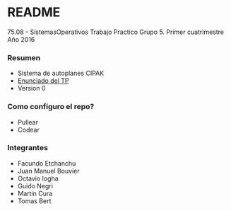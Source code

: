 # README #

75.08 - SistemasOperativos Trabajo Practico Grupo 5. Primer cuatrimestre Año 2016 

### Resumen ###

* Sistema de autoplanes CIPAK
* [Enunciado del TP](http://materias.fi.uba.ar/7508/Practica-2016/SO7508_TP_TemaK_2016-1c.pdf)
* Version 0

### Como configuro el repo? ###

* Pullear
* Codear

### Integrantes ###

* Facundo Etchanchu
* Juan Manuel Bouvier
* Octavio Iogha
* Guido Negri
* Martin Cura
* Tomas Bert
